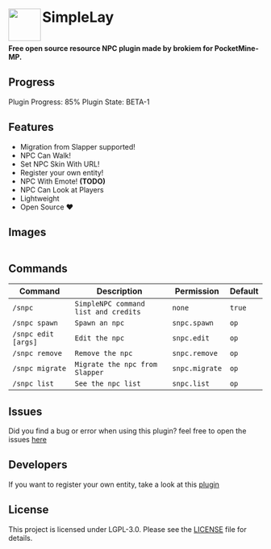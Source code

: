 <h1>SimpleLay<img src="https://github.com/brokiem/SimpleNPC/blob/master/assets/logo.png" height="64" width="64" align="left" alt=""></h1><br>
<b>Free open source resource NPC plugin made by brokiem for PocketMine-MP.</b>

## Progress
Plugin Progress: 85%
Plugin State: BETA-1

## Features
- Migration from Slapper supported!
- NPC Can Walk!
- Set NPC Skin With URL!
- Register your own entity!
- NPC With Emote! <b>(TODO)</b>
- NPC Can Look at Players
- Lightweight
- Open Source ❤

## Images
<img src="https://github.com/brokiem/SimpleNPC/blob/master/assets/img.png" alt="">

## Commands
| Command | Description | Permission | Default |
| --- | --- | --- | --- |
| ```/snpc``` | ```SimpleNPC command list and credits``` | ```none``` | ```true``` |
| ```/snpc spawn``` | ```Spawn an npc``` | ```snpc.spawn``` | ```op``` |
| ```/snpc edit [args]``` | ```Edit the npc``` | ```snpc.edit``` | ```op``` |
| ```/snpc remove``` | ```Remove the npc``` | ```snpc.remove``` | ```op``` |
| ```/snpc migrate``` | ```Migrate the npc from Slapper``` | ```snpc.migrate``` | ```op``` |
| ```/snpc list``` | ```See the npc list``` | ```snpc.list``` | ```op``` |

## Issues
Did you find a bug or error when using this plugin? feel free to open the
issues [here](https://github.com/brokiem/SimpleNPC/issues/new)

## Developers
If you want to register your own entity, take a look at this [plugin](https://github.com/brokiem/CustomEntity/)

## License
This project is licensed under LGPL-3.0. Please see the [LICENSE](/LICENSE) file for details.